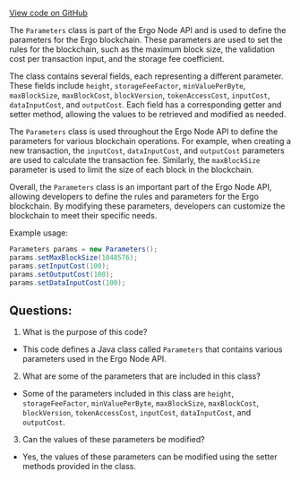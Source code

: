[View code on GitHub](https://github.com/ergoplatform/ergo-appkit/java-client-generated/src/main/java/org/ergoplatform/restapi/client/Parameters.java)

The `Parameters` class is part of the Ergo Node API and is used to define the parameters for the Ergo blockchain. These parameters are used to set the rules for the blockchain, such as the maximum block size, the validation cost per transaction input, and the storage fee coefficient. 

The class contains several fields, each representing a different parameter. These fields include `height`, `storageFeeFactor`, `minValuePerByte`, `maxBlockSize`, `maxBlockCost`, `blockVersion`, `tokenAccessCost`, `inputCost`, `dataInputCost`, and `outputCost`. Each field has a corresponding getter and setter method, allowing the values to be retrieved and modified as needed.

The `Parameters` class is used throughout the Ergo Node API to define the parameters for various blockchain operations. For example, when creating a new transaction, the `inputCost`, `dataInputCost`, and `outputCost` parameters are used to calculate the transaction fee. Similarly, the `maxBlockSize` parameter is used to limit the size of each block in the blockchain.

Overall, the `Parameters` class is an important part of the Ergo Node API, allowing developers to define the rules and parameters for the Ergo blockchain. By modifying these parameters, developers can customize the blockchain to meet their specific needs. 

Example usage:

```java
Parameters params = new Parameters();
params.setMaxBlockSize(1048576);
params.setInputCost(100);
params.setOutputCost(100);
params.setDataInputCost(100);
```
## Questions: 
 1. What is the purpose of this code?
- This code defines a Java class called `Parameters` that contains various parameters used in the Ergo Node API.

2. What are some of the parameters that are included in this class?
- Some of the parameters included in this class are `height`, `storageFeeFactor`, `minValuePerByte`, `maxBlockSize`, `maxBlockCost`, `blockVersion`, `tokenAccessCost`, `inputCost`, `dataInputCost`, and `outputCost`.

3. Can the values of these parameters be modified?
- Yes, the values of these parameters can be modified using the setter methods provided in the class.